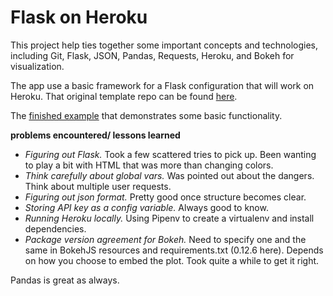 # Flask on Heroku

This project help ties together some important concepts and
technologies, including Git, Flask, JSON, Pandas,
Requests, Heroku, and Bokeh for visualization.

The app use a basic framework for a Flask configuration that will
work on Heroku. That original template repo can be found [here](https://github.com/thedataincubator/flask-framework).

The [finished example](https://sli-flask-demo.herokuapp.com/) that demonstrates some basic functionality.

**problems encountered/ lessons learned**

* _Figuring out Flask._ Took a few scattered tries to pick up. Been wanting to play a bit with HTML that was more than changing colors.
* _Think carefully about global vars._ Was pointed out about the dangers. Think about multiple user requests.
* _Figuring out json format._ Pretty good once structure becomes clear.
* _Storing API key as a config variable._ Always good to know.
* _Running Heroku locally._ Using Pipenv to create a virtualenv and install dependencies.
* _Package version agreement for Bokeh._ Need to specify one and the same in BokehJS resources and requirements.txt (0.12.6 here). Depends on how you choose to embed the plot. Took quite a while to get it right.

Pandas is great as always.
